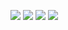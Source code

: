 ![](https://img.shields.io/badge/tag-v.1.5.0-blue) ![](https://img.shields.io/badge/release-v.1.5.0-blue) ![](https://img.shields.io/badge/forks-1.9k-green) ![](https://img.shields.io/badge/coverage-20%-red)
